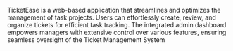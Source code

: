 TicketEase is a web-based application that streamlines and optimizes the management of task projects. Users can effortlessly create, review, and organize tickets for efficient task tracking. The integrated admin dashboard empowers managers with extensive control over various features, ensuring seamless oversight of the Ticket Management System
